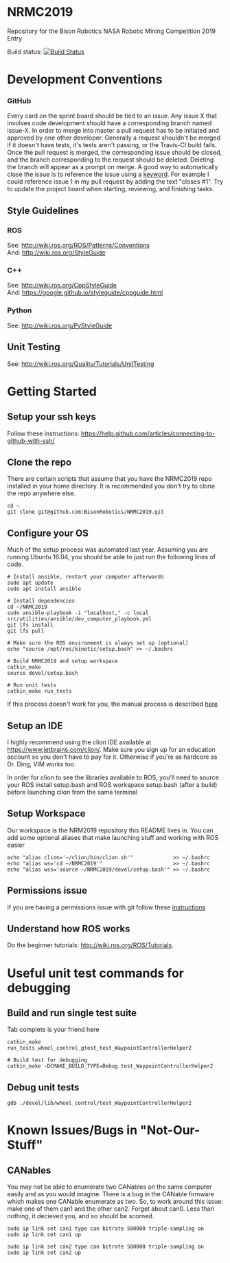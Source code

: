 # NRMC2019
Repository for the Bison Robotics NASA Robotic Mining Competition 2019 Entry

Build status: [![Build Status](https://travis-ci.com/BisonRobotics/NRMC2019.svg?token=vbD9yxJbUfLNy2L7yUif&branch=master)](https://travis-ci.com/BisonRobotics/NRMC2019)

# Development Conventions
### GitHub
Every card on the sprint board should be tied to an issue. Any issue X that involves code 
development should have a corresponding branch named issue-X. In order to merge into master
a pull request has to be initiated and approved by one other developer. Generally a request 
shouldn't be merged if it doesn't have tests, it's tests aren't passing, or the Travis-CI build 
fails. Once the pull request is merged, the corresponding issue should be closed, and
the branch corresponding to the request should be deleted. Deleting the branch will appear as 
a prompt on merge. A good way to automatically close the issue is to reference the issue using
a [keyword](https://help.github.com/articles/closing-issues-using-keywords/). For example I 
could reference issue 1 in my pull request by adding the text "closes #1". Try to update 
the project board when starting, reviewing, and finishing tasks.

## Style Guidelines
### ROS
See: http://wiki.ros.org/ROS/Patterns/Conventions  
And: http://wiki.ros.org/StyleGuide
### C++
See: http://wiki.ros.org/CppStyleGuide  
And: https://google.github.io/styleguide/cppguide.html
### Python
See: http://wiki.ros.org/PyStyleGuide

## Unit Testing
See: http://wiki.ros.org/Quality/Tutorials/UnitTesting

# Getting Started

## Setup your ssh keys
Follow these instructions: https://help.github.com/articles/connecting-to-github-with-ssh/

## Clone the repo
There are certain scripts that assume that you have the NRMC2019 repo installed in your home directory. It is recommended you don't try to clone the repo anywhere else.
```
cd ~
git clone git@github.com:BisonRobotics/NRMC2019.git
```

## Configure your OS
Much of the setup process was automated last year. Assuming you are running Ubuntu 16.04, you should be able to just run the following lines of code.
```
# Install ansible, restart your computer afterwards
sudo apt update
sudo apt install ansible

# Install dependencies
cd ~/NRMC2019
sudo ansible-playbook -i "localhost," -c local src/utilities/ansible/dev_computer_playbook.yml
git lfs install
git lfs pull

# Make sure the ROS environment is always set up (optional)
echo "source /opt/ros/kinetic/setup.bash" >> ~/.bashrc

# Build NRMC2019 and setup workspace
catkin_make
source devel/setup.bash

# Run unit tests
catkin_make run_tests
```
If this process doesn't work for you, the manual process is described [here](https://github.com/BisonRobotics/NRMC2019/wiki/Manual-Configuration)

## Setup an IDE
I highly recommend using the clion IDE available at https://www.jetbrains.com/clion/. Make sure you sign up for an education account so you don't have to pay for it. Otherwise if you're as hardcore as Dr. Ding, VIM works too. 

In order for clion to see the libraries available to ROS, you'll need to source your ROS install setup.bash and ROS workspace setup.bash (after a build) before launching clion from the same terminal

## Setup Workspace
Our workspace is the NRM2019 repository this README lives in. You can add some optional aliases that make launching stuff and working with ROS easier
```
echo "alias clion='~/clion/bin/clion.sh'"             >> ~/.bashrc
echo "alias ws='cd ~/NRMC2019'"                       >> ~/.bashrc
echo "alias wss='source ~/NRMC2019/devel/setup.bash'" >> ~/.bashrc
```

## Permissions issue
If you are having a permissions issue with git follow these [instructions](https://askubuntu.com/questions/858569/git-permissions-issue) 


## Understand how ROS works
Do the beginner tutorials: http://wiki.ros.org/ROS/Tutorials.

# Useful unit test commands for debugging
## Build and run single test suite
Tab complete is your friend here
```
catkin_make run_tests_wheel_control_gtest_test_WaypointControllerHelper2

# Build test for debugging 
catkin_make -DCMAKE_BUILD_TYPE=Debug test_WaypointControllerHelper2
```
## Debug unit tests
```
gdb ./devel/lib/wheel_control/test_WaypointControllerHelper2
```

# Known Issues/Bugs in "Not-Our-Stuff"
## CANables
You may not be able to enumerate two CANables on the same computer easily and as you would imagine. There is a bug in the CANable firmware which makes one CANable enumerate as two. So, to work around this issue: make one of them can1 and the other can2. Forget about can0. Less than nothing, it decieved you, and so should be scorned.
```
sudo ip link set can1 type can bitrate 500000 triple-sampling on
sudo ip link set can1 up

sudo ip link set can2 type can bitrate 500000 triple-sampling on
sudo ip link set can2 up
```
